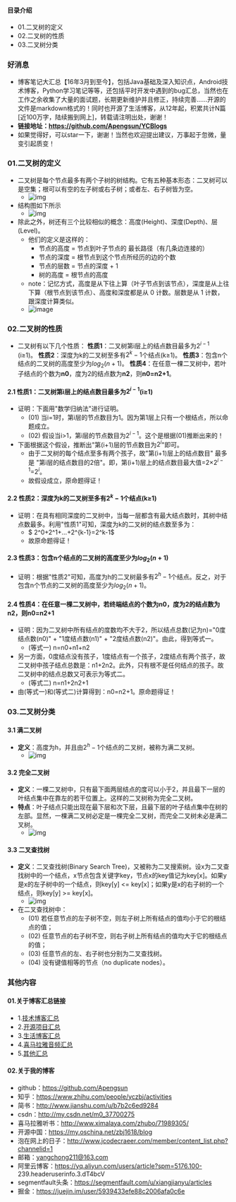 #### 目录介绍
- 01.二叉树的定义
- 02.二叉树的性质
- 03.二叉树分类




### 好消息
- 博客笔记大汇总【16年3月到至今】，包括Java基础及深入知识点，Android技术博客，Python学习笔记等等，还包括平时开发中遇到的bug汇总，当然也在工作之余收集了大量的面试题，长期更新维护并且修正，持续完善……开源的文件是markdown格式的！同时也开源了生活博客，从12年起，积累共计N篇[近100万字，陆续搬到网上]，转载请注明出处，谢谢！
- **链接地址：https://github.com/Apengsun/YCBlogs**
- 如果觉得好，可以star一下，谢谢！当然也欢迎提出建议，万事起于忽微，量变引起质变！


### 01.二叉树的定义
- 二叉树是每个节点最多有两个子树的树结构。它有五种基本形态：二叉树可以是空集；根可以有空的左子树或右子树；或者左、右子树皆为空。
    - ![img](http://images.cnitblog.com/i/497634/201403/270929530778327.jpg)
- 结构图如下所示
    - ![img](https://upload-images.jianshu.io/upload_images/11989479-edf9b7942b28b664.jpg)
- 除此之外，树还有三个比较相似的概念：高度(Height)、深度(Depth)、层(Level)。
    - 他们的定义是这样的：
        - 节点的高度 = 节点到叶子节点的 最长路径（有几条边连接的）
        - 节点的深度 = 根节点到这个节点所经历的边的个数
        - 节点的层数 = 节点的深度 + 1
        - 树的高度 = 根节点的高度
    - note：记忆方式，高度是从下往上算（叶子节点到该节点），深度是从上往下算（根节点到该节点）、高度和深度都是从 0 计数。层数是从 1 计数，跟深度计算类似。
    - ![image](https://img-blog.csdnimg.cn/20190123125011253.jpeg)




### 02.二叉树的性质
- 二叉树有以下几个性质：
**性质1**：二叉树第i层上的结点数目最多为$2^{i-1}$ (i≥1)。
**性质2**：深度为k的二叉树至多有$2^k - 1$个结点(k≥1)。
**性质3**：包含n个结点的二叉树的高度至少为$log_2(n+1)$。
**性质4**：在任意一棵二叉树中，若叶子结点的个数为**n0**，度为2的结点数为**n2**，则**n0=n2+1**。

#### **2.1 性质1：二叉树第i层上的结点数目最多为**$2^{i-1}$(i≥1)
- 证明：下面用"数学归纳法"进行证明。
    - (01) 当i=1时，第i层的节点数目为1。因为第1层上只有一个根结点，所以命题成立。
    - (02) 假设当i>1，第i层的节点数目为$2^{i-1}$。这个是根据(01)推断出来的！
- 下面根据这个假设，推断出"第(i+1)层的节点数目为$2^{i}$"即可。
    - 由于二叉树的每个结点至多有两个孩子，故"第(i+1)层上的结点数目" 最多是 "第i层的结点数目的2倍"。即，第(i+1)层上的结点数目最大值=2×$2^{i-1}$=$2^{i}$。
    - 故假设成立，原命题得证！ 



#### **2.2 性质2：深度为k的二叉树至多有$2^{k}-1$个结点(k≥1)**
- 证明：在具有相同深度的二叉树中，当每一层都含有最大结点数时，其树中结点数最多。利用"性质1"可知，深度为k的二叉树的结点数至多为：
    - $ 2^0+2^1+…+2^{k-1}=2^k-1$
    - 故原命题得证！ 



#### **2.3 性质3：包含n个结点的二叉树的高度至少为$log_2(n+1)$**
- 证明：根据"性质2"可知，高度为h的二叉树最多有$2^{h}-1$个结点。反之，对于包含n个节点的二叉树的高度至少为$log_2(n+1)$。



#### **2.4 性质4：在任意一棵二叉树中，若终端结点的个数为n0，度为2的结点数为n2，则n0=n2+1**
- 证明：因为二叉树中所有结点的度数均不大于2，所以结点总数(记为n)="0度结点数(n0)" + "1度结点数(n1)" + "2度结点数(n2)"。由此，得到等式一。
    - (等式一) n=n0+n1+n2
- 另一方面，0度结点没有孩子，1度结点有一个孩子，2度结点有两个孩子，故二叉树中孩子结点总数是：n1+2n2。此外，只有根不是任何结点的孩子。故二叉树中的结点总数又可表示为等式二。
    - (等式二) n=n1+2n2+1
- 由(等式一)和(等式二)计算得到：n0=n2+1。原命题得证！


### 03.二叉树分类
#### **3.1 满二叉树**
- **定义**：高度为h，并且由$2^{h}-1$个结点的二叉树，被称为满二叉树。
    - ![img](http://images.cnitblog.com/i/497634/201403/270930282184259.jpg)

 

#### **3.2 完全二叉树**
- **定义**：一棵二叉树中，只有最下面两层结点的度可以小于2，并且最下一层的叶结点集中在靠左的若干位置上。这样的二叉树称为完全二叉树。
- **特点**：叶子结点只能出现在最下层和次下层，且最下层的叶子结点集中在树的左部。显然，一棵满二叉树必定是一棵完全二叉树，而完全二叉树未必是满二叉树。
    - ![img](http://images.cnitblog.com/i/497634/201403/270931211084932.jpg)

 

#### **3.3 二叉查找树**
- **定义**：二叉查找树(Binary Search Tree)，又被称为二叉搜索树。设x为二叉查找树中的一个结点，x节点包含关键字key，节点x的key值记为key[x]。如果y是x的左子树中的一个结点，则key[y] <= key[x]；如果y是x的右子树的一个结点，则key[y] >= key[x]。
    - ![img](http://images.cnitblog.com/i/497634/201403/270932052801072.jpg)
- 在二叉查找树中：
    - (01) 若任意节点的左子树不空，则左子树上所有结点的值均小于它的根结点的值；
    - (02) 任意节点的右子树不空，则右子树上所有结点的值均大于它的根结点的值；
    - (03) 任意节点的左、右子树也分别为二叉查找树。
    - (04) 没有键值相等的节点（no duplicate nodes）。









### 其他内容
#### 01.关于博客汇总链接
- 1.[技术博客汇总](https://www.jianshu.com/p/614cb839182c)
- 2.[开源项目汇总](https://blog.csdn.net/m0_37700275/article/details/80863574)
- 3.[生活博客汇总](https://blog.csdn.net/m0_37700275/article/details/79832978)
- 4.[喜马拉雅音频汇总](https://www.jianshu.com/p/f665de16d1eb)
- 5.[其他汇总](https://www.jianshu.com/p/53017c3fc75d)



#### 02.关于我的博客
- github：https://github.com/Apengsun
- 知乎：https://www.zhihu.com/people/yczbj/activities
- 简书：http://www.jianshu.com/u/b7b2c6ed9284
- csdn：http://my.csdn.net/m0_37700275
- 喜马拉雅听书：http://www.ximalaya.com/zhubo/71989305/
- 开源中国：https://my.oschina.net/zbj1618/blog
- 泡在网上的日子：http://www.jcodecraeer.com/member/content_list.php?channelid=1
- 邮箱：yangchong211@163.com
- 阿里云博客：https://yq.aliyun.com/users/article?spm=5176.100- 239.headeruserinfo.3.dT4bcV
- segmentfault头条：https://segmentfault.com/u/xiangjianyu/articles
- 掘金：https://juejin.im/user/5939433efe88c2006afa0c6e

















